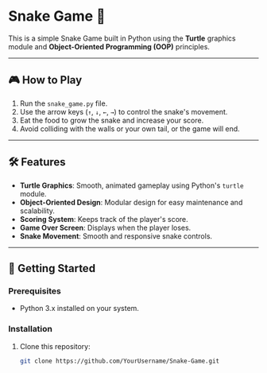 # Snake Game 🐍

This is a simple Snake Game built in Python using the **Turtle** graphics module and **Object-Oriented Programming (OOP)** principles.

---

## 🎮 How to Play
1. Run the `snake_game.py` file.
2. Use the arrow keys (`↑`, `↓`, `←`, `→`) to control the snake's movement.
3. Eat the food to grow the snake and increase your score.
4. Avoid colliding with the walls or your own tail, or the game will end.

---

## 🛠 Features
- **Turtle Graphics**: Smooth, animated gameplay using Python's `turtle` module.
- **Object-Oriented Design**: Modular design for easy maintenance and scalability.
- **Scoring System**: Keeps track of the player's score.
- **Game Over Screen**: Displays when the player loses.
- **Snake Movement**: Smooth and responsive snake controls.

---

## 🚀 Getting Started

### Prerequisites
- Python 3.x installed on your system.

### Installation
1. Clone this repository:
   ```bash
   git clone https://github.com/YourUsername/Snake-Game.git
